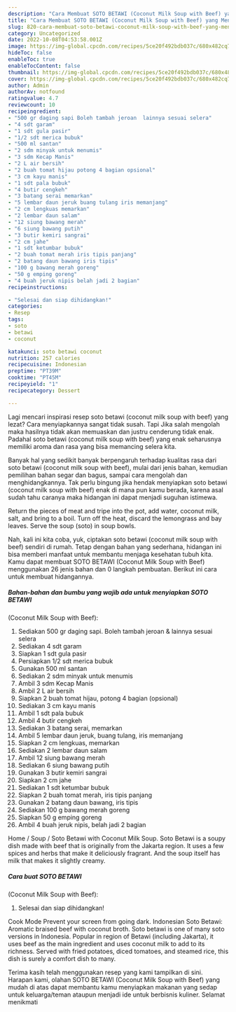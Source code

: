 ```yaml
---
description: "Cara Membuat SOTO BETAWI (Coconut Milk Soup with Beef) yang Menggugah Selera, Buat Buka Puasa Enak Banget"
title: "Cara Membuat SOTO BETAWI (Coconut Milk Soup with Beef) yang Menggugah Selera, Buat Buka Puasa Enak Banget"
slug: 820-cara-membuat-soto-betawi-coconut-milk-soup-with-beef-yang-menggugah-selera-buat-buka-puasa-enak-banget
category: Uncategorized
date: 2022-10-08T04:53:58.001Z
image: https://img-global.cpcdn.com/recipes/5ce20f492bdb037c/680x482cq70/soto-betawi-coconut-milk-soup-with-beef-foto-resep-utama.jpg
hideToc: false
enableToc: true
enableTocContent: false
thumbnail: https://img-global.cpcdn.com/recipes/5ce20f492bdb037c/680x482cq70/soto-betawi-coconut-milk-soup-with-beef-foto-resep-utama.jpg
cover: https://img-global.cpcdn.com/recipes/5ce20f492bdb037c/680x482cq70/soto-betawi-coconut-milk-soup-with-beef-foto-resep-utama.jpg
author: Admin
authorAv: notfound
ratingvalue: 4.7
reviewcount: 10
recipeingredient:
- "500 gr daging sapi Boleh tambah jeroan  lainnya sesuai selera"
- "4 sdt garam"
- "1 sdt gula pasir"
- "1/2 sdt merica bubuk"
- "500 ml santan"
- "2 sdm minyak untuk menumis"
- "3 sdm Kecap Manis"
- "2 L air bersih"
- "2 buah tomat hijau potong 4 bagian opsional"
- "3 cm kayu manis"
- "1 sdt pala bubuk"
- "4 butir cengkeh"
- "3 batang serai memarkan"
- "5 lembar daun jeruk buang tulang iris memanjang"
- "2 cm lengkuas memarkan"
- "2 lembar daun salam"
- "12 siung bawang merah"
- "6 siung bawang putih"
- "3 butir kemiri sangrai"
- "2 cm jahe"
- "1 sdt ketumbar bubuk"
- "2 buah tomat merah iris tipis panjang"
- "2 batang daun bawang iris tipis"
- "100 g bawang merah goreng"
- "50 g emping goreng"
- "4 buah jeruk nipis belah jadi 2 bagian"
recipeinstructions:

- "Selesai dan siap dihidangkan!"
categories:
- Resep
tags:
- soto
- betawi
- coconut

katakunci: soto betawi coconut 
nutrition: 257 calories
recipecuisine: Indonesian
preptime: "PT39M"
cooktime: "PT45M"
recipeyield: "1"
recipecategory: Dessert

---
```



Lagi mencari inspirasi resep soto betawi
(coconut milk soup with beef) yang lezat? Cara menyiapkannya sangat tidak susah. Tapi Jika salah mengolah maka hasilnya tidak akan memuaskan dan justru cenderung tidak enak. Padahal soto betawi
(coconut milk soup with beef) yang enak seharusnya memiliki aroma dan rasa yang bisa memancing selera kita.


Banyak hal yang sedikit banyak berpengaruh terhadap kualitas rasa dari soto betawi
(coconut milk soup with beef), mulai dari jenis bahan, kemudian pemilihan bahan segar dan bagus, sampai cara mengolah dan menghidangkannya. Tak perlu bingung jika hendak menyiapkan soto betawi
(coconut milk soup with beef) enak di mana pun kamu berada, karena asal sudah tahu caranya maka hidangan ini dapat menjadi suguhan istimewa.

Return the pieces of meat and tripe into the pot, add water, coconut milk, salt, and bring to a boil. Turn off the heat, discard the lemongrass and bay leaves. Serve the soup (soto) in soup bowls.


Nah, kali ini kita coba, yuk, ciptakan soto betawi
(coconut milk soup with beef) sendiri di rumah. Tetap dengan bahan yang sederhana, hidangan ini bisa memberi manfaat untuk membantu menjaga kesehatan tubuh kita. Kamu dapat membuat SOTO BETAWI
(Coconut Milk Soup with Beef) menggunakan 26 jenis bahan dan 0 langkah pembuatan. Berikut ini cara untuk membuat hidangannya.

<!--inarticleads1-->

##### Bahan-bahan dan bumbu yang wajib ada untuk menyiapkan SOTO BETAWI
(Coconut Milk Soup with Beef):

1. Sediakan 500 gr daging sapi. Boleh tambah jeroan &amp; lainnya sesuai selera
1. Sediakan 4 sdt garam
1. Siapkan 1 sdt gula pasir
1. Persiapkan 1/2 sdt merica bubuk
1. Gunakan 500 ml santan
1. Sediakan 2 sdm minyak untuk menumis
1. Ambil 3 sdm Kecap Manis
1. Ambil 2 L air bersih
1. Siapkan 2 buah tomat hijau, potong 4 bagian (opsional)
1. Sediakan 3 cm kayu manis
1. Ambil 1 sdt pala bubuk
1. Ambil 4 butir cengkeh
1. Sediakan 3 batang serai, memarkan
1. Ambil 5 lembar daun jeruk, buang tulang, iris memanjang
1. Siapkan 2 cm lengkuas, memarkan
1. Sediakan 2 lembar daun salam
1. Ambil 12 siung bawang merah
1. Sediakan 6 siung bawang putih
1. Gunakan 3 butir kemiri sangrai
1. Siapkan 2 cm jahe
1. Sediakan 1 sdt ketumbar bubuk
1. Siapkan 2 buah tomat merah, iris tipis panjang
1. Gunakan 2 batang daun bawang, iris tipis
1. Sediakan 100 g bawang merah goreng
1. Siapkan 50 g emping goreng
1. Ambil 4 buah jeruk nipis, belah jadi 2 bagian


Home / Soup / Soto Betawi with Coconut Milk Soup. Soto Betawi is a soupy dish made with beef that is originally from the Jakarta region. It uses a few spices and herbs that make it deliciously fragrant. And the soup itself has milk that makes it slightly creamy. 

<!--inarticleads2-->

##### Cara buat SOTO BETAWI
(Coconut Milk Soup with Beef):


1. Selesai dan siap dihidangkan!

Cook Mode Prevent your screen from going dark. Indonesian Soto Betawi: Aromatic braised beef with coconut broth. Soto betawi is one of many soto versions in Indonesia. Popular in region of Betawi (including Jakarta), it uses beef as the main ingredient and uses coconut milk to add to its richness. Served with fried potatoes, diced tomatoes, and steamed rice, this dish is surely a comfort dish to many. 

Terima kasih telah menggunakan resep yang kami tampilkan di sini. Harapan kami, olahan SOTO BETAWI
(Coconut Milk Soup with Beef) yang mudah di atas dapat membantu kamu menyiapkan makanan yang sedap untuk keluarga/teman ataupun menjadi ide untuk berbisnis kuliner. Selamat menikmati
